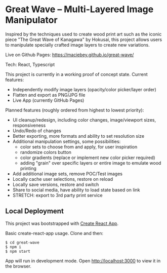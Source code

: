 # Great Wave – Multi-Layered Image Manipulator

Inspired by the techniques used to create wood print art such as the iconic piece "The Great Wave of Kanagawa" by Hokusai, this project allows users to manipulate specially crafted image layers to create new variations.

Live on Github Pages: https://maciebey.github.io/great-wave/

Tech: React, Typescript

This project is currently in a working proof of concept state. Current features:
- Independently modify image layers (opacity/color picker/layer order)
- Flatten and export as PNG/JPG file
- Live App (currently GitHub Pages)

Planned features (roughly ordered from highest to lowest priority):
- UI cleanup/redesign, including color changes, image/viewport sizes, responsiveness
- Undo/Redo of changes
- Better exporting, more formats and ability to set resolution size
- Additional manipulation settings, some possibilities:
  - color sets to choose from and apply, for user inspiration
  - randomize colors button
  - color gradients (replace or implement new color picker required)
  - adding "grain" over specific layers or entire image to emulate wood printing
- Add additional image sets, remove POC/Test images
- Locally cache user selections, restore on reload
- Locally save versions, restore and switch
- Share to social media, have ability to load state based on link
- STRETCH: export to 3rd party print service



## Local Deployment

This project was bootstrapped with [Create React App](https://github.com/facebook/create-react-app).

Basic create-react-app usage. Clone and then:
```
$ cd great-wave
$ npm i
$ npm start
```
App will run in development mode. Open [http://localhost:3000](http://localhost:3000) to view it in the browser.

